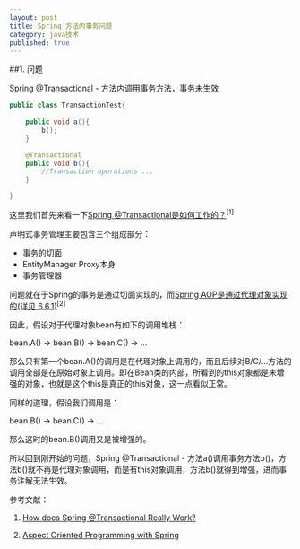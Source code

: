 ```yaml
---
layout: post
title: Spring 方法内事务问题
category: java技术
published: true
---
```



##1. 问题

Spring @Transactional - 方法内调用事务方法，事务未生效

```java
public class TransactionTest{
	
	public void a(){
		b();
	}

	@Transactional
	public void b(){
		//Transaction operations ...
	}

}
```

这里我们首先来看一下[Spring @Transactional是如何工作的？](http://micx.github.io/java%E6%8A%80%E6%9C%AF/2015/02/27/spring-transactional.html)<sup>[1]<sup>
	
声明式事务管理主要包含三个组成部分：

* 事务的切面
* EntityManager Proxy本身
* 事务管理器

问题就在于Spring的事务是通过切面实现的，而[Spring AOP是通过代理对象实现的(详见 6.6.1)](http://docs.spring.io/spring/docs/2.5.x/reference/aop.html)<sup>[2]<sup>

因此，假设对于代理对象bean有如下的调用堆栈： 

bean.A() -> bean.B() -> bean.C() -> ... 

那么只有第一个bean.A()的调用是在代理对象上调用的，而且后续对B/C/...方法的调用全部是在原始对象上调用。即在Bean类的内部，所看到的this对象都是未增强的对象，也就是这个this是真正的this对象，这一点看似正常。 

同样的道理，假设我们调用是：

bean.B() -> bean.C() -> ... 

那么这时的bean.B()调用又是被增强的。

所以回到刚开始的问题，Spring @Transactional - 方法a()调用事务方法b()，方法b()就不再是代理对象调用，而是有this对象调用，方法b()就得到增强，进而事务注解无法生效。


参考文献：

1. [How does Spring @Transactional Really Work?](http://www.javacodegeeks.com/2014/06/how-does-spring-transactional-really-work.html)

2. [Aspect Oriented Programming with Spring](http://docs.spring.io/spring/docs/2.5.x/reference/aop.html)